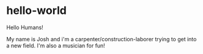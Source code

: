 # hello-world


Hello Humans!

My name is Josh and i'm a carpenter/construction-laborer trying to get into a new field.
I'm also a musician for fun!

